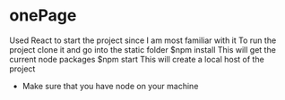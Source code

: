 # onePage

Used React to start the project since I am most familiar with it
To run the project clone it and go into the static folder
$npm install
This will get the current node packages
$npm start
This will create a local host of the project
- Make sure that you have node on your machine

